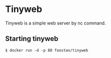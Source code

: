 Tinyweb
============
Tinyweb is a simple web server by nc command.

Starting tinyweb
------------
```
$ docker run -d -p 80 foostan/tinyweb
```

